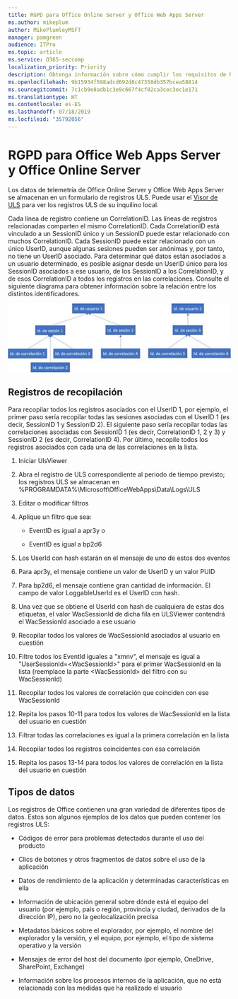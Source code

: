 ```yaml
---
title: RGPD para Office Online Server y Office Web Apps Server
ms.author: mikeplum
author: MikePlumleyMSFT
manager: pamgreen
audience: ITPro
ms.topic: article
ms.service: O365-seccomp
localization_priority: Priority
description: Obtenga información sobre cómo cumplir los requisitos de RGPD en Exchange Server local.
ms.openlocfilehash: 9b15934f598adcd692d8c47358db357bcea58814
ms.sourcegitcommit: 7c1cb9e8adb1c3e9c667f4cf02ca3cec3ec1e171
ms.translationtype: HT
ms.contentlocale: es-ES
ms.lasthandoff: 07/18/2019
ms.locfileid: "35792056"
---
```

# <a name="gdpr-for-office-web-apps-server-and-office-online-server"></a>RGPD para Office Web Apps Server y Office Online Server

Los datos de telemetría de Office Online Server y Office Web Apps Server se almacenan en un formulario de registros ULS. Puede usar el [Visor de ULS](https://www.microsoft.com/en-us/download/details.aspx?id=44020) para ver los registros ULS de su inquilino local.

Cada línea de registro contiene un CorrelationID. Las líneas de registros relacionadas comparten el mismo CorrelationID. Cada CorrelationID está vinculado a un SessionID único y un SessionID puede estar relacionado con muchos CorrelationID. Cada SessionID puede estar relacionado con un único UserID, aunque algunas sesiones pueden ser anónimas y, por tanto, no tiene un UserID asociado. Para determinar qué datos están asociados a un usuario determinado, es posible asignar desde un UserID único para los SessionID asociados a ese usuario, de los SessionID a los CorrelationID, y de esos CorrelationID a todos los registros en las correlaciones. Consulte el siguiente diagrama para obtener información sobre la relación entre los distintos identificadores.

![](media/gdpr-for-office-online-server-image1.jpg)

## <a name="gathering-logs"></a>Registros de recopilación

Para recopilar todos los registros asociados con el UserID 1, por ejemplo, el primer paso sería recopilar todas las sesiones asociadas con el UserID 1 (es decir, SessionID 1 y SessionID 2). El siguiente paso sería recopilar todas las correlaciones asociadas con SessionID 1 (es decir, CorrelationID 1, 2 y 3) y SessionID 2 (es decir, CorrelationID 4). Por último, recopile todos los registros asociados con cada una de las correlaciones en la lista.

1.  Iniciar UlsViewer

2.  Abra el registro de ULS correspondiente al periodo de tiempo previsto; los registros ULS se almacenan en %PROGRAMDATA%\\Microsoft\\OfficeWebApps\\Data\\Logs\\ULS

3.  Editar o modificar filtros

4.  Aplique un filtro que sea:

    -   EventID es igual a apr3y o

    -   EventID es igual a bp2d6

5.  Los UserId con hash estarán en el mensaje de uno de estos dos eventos

6.  Para apr3y, el mensaje contiene un valor de UserID y un valor PUID

7.  Para bp2d6, el mensaje contiene gran cantidad de información. El campo de valor LoggableUserId es el UserID con hash.

8.  Una vez que se obtiene el UserId con hash de cualquiera de estas dos etiquetas, el valor WacSessionId de dicha fila en ULSViewer contendrá el WacSessionId asociado a ese usuario

9.  Recopilar todos los valores de WacSessionId asociados al usuario en cuestión

10. Filtre todos los EventId iguales a "xmnv", el mensaje es igual a "UserSessionId=\<WacSessionId\>" para el primer WacSessionId en la lista (reemplace la parte \<WacSessionId\> del filtro con su WacSessionId)

11. Recopilar todos los valores de correlación que coinciden con ese WacSessionId

12. Repita los pasos 10-11 para todos los valores de WacSessionId en la lista del usuario en cuestión

13. Filtrar todas las correlaciones es igual a la primera correlación en la lista

14. Recopilar todos los registros coincidentes con esa correlación

15. Repita los pasos 13-14 para todos los valores de correlación en la lista del usuario en cuestión

## <a name="types-of-data"></a>Tipos de datos

Los registros de Office contienen una gran variedad de diferentes tipos de datos. Estos son algunos ejemplos de los datos que pueden contener los registros ULS:

-   Códigos de error para problemas detectados durante el uso del producto

-   Clics de botones y otros fragmentos de datos sobre el uso de la aplicación

-   Datos de rendimiento de la aplicación y determinadas características en ella

-   Información de ubicación general sobre dónde está el equipo del usuario (por ejemplo, país o región, provincia y ciudad, derivados de la dirección IP), pero no la geolocalización precisa

-   Metadatos básicos sobre el explorador, por ejemplo, el nombre del explorador y la versión, y el equipo, por ejemplo, el tipo de sistema operativo y la versión

-   Mensajes de error del host del documento (por ejemplo, OneDrive, SharePoint, Exchange)

-   Información sobre los procesos internos de la aplicación, que no está relacionada con las medidas que ha realizado el usuario
